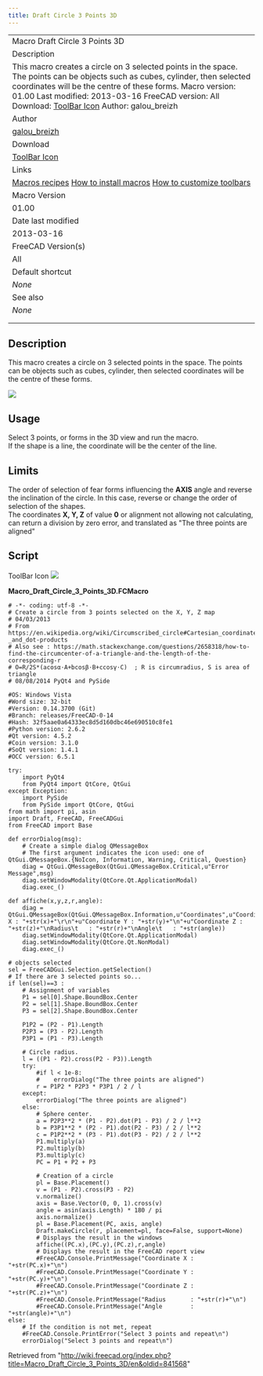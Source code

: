 ```yaml
---
title: Draft Circle 3 Points 3D
---
```


|                                                                                                                                                                                                                                                                                                                                                                               |
| ----------------------------------------------------------------------------------------------------------------------------------------------------------------------------------------------------------------------------------------------------------------------------------------------------------------------------------------------------------------------------- |
| Macro Draft Circle 3 Points 3D                                                                                                                                                                                                                                                                                                                                                |
| Description                                                                                                                                                                                                                                                                                                                                                                   |
| This macro creates a circle on 3 selected points in the space. The points can be objects such as cubes, cylinder, then selected coordinates will be the centre of these forms. Macro version: 01.00 Last modified: 2013-03-16 FreeCAD version: All Download: [ToolBar Icon](https://www.freecadweb.org/wiki/images/1/10/Macro_Draft_Circle_3_Points.png) Author: galou_breizh |
| Author                                                                                                                                                                                                                                                                                                                                                                        |
| [galou_breizh](/index.php?title=User:Galou_breizh&action=edit&redlink=1 "User:Galou breizh (page does not exist)")                                                                                                                                                                                                                                                            |
| Download                                                                                                                                                                                                                                                                                                                                                                      |
| [ToolBar Icon](https://www.freecadweb.org/wiki/images/1/10/Macro_Draft_Circle_3_Points.png)                                                                                                                                                                                                                                                                                   |
| Links                                                                                                                                                                                                                                                                                                                                                                         |
| [Macros recipes](/Macros_recipes "Macros recipes") [How to install macros](/How_to_install_macros "How to install macros") [How to customize toolbars](/Customize_Toolbars "Customize Toolbars")                                                                                                                                                                              |
| Macro Version                                                                                                                                                                                                                                                                                                                                                                 |
| 01.00                                                                                                                                                                                                                                                                                                                                                                         |
| Date last modified                                                                                                                                                                                                                                                                                                                                                            |
| 2013-03-16                                                                                                                                                                                                                                                                                                                                                                    |
| FreeCAD Version(s)                                                                                                                                                                                                                                                                                                                                                            |
| All                                                                                                                                                                                                                                                                                                                                                                           |
| Default shortcut                                                                                                                                                                                                                                                                                                                                                              |
| _None_                                                                                                                                                                                                                                                                                                                                                                        |
| See also                                                                                                                                                                                                                                                                                                                                                                      |
| _None_                                                                                                                                                                                                                                                                                                                                                                        |
|                                                                                                                                                                                                                                                                                                                                                                               |
|                                                                                                                                                                                                                                                                                                                                                                               |

## Description

This macro creates a circle on 3 selected points in the space. The points can be objects such as cubes, cylinder, then selected coordinates will be the centre of these forms.

![](/images/Macro_Draft_Circle_3_Points_3D.png)

## Usage

Select 3 points, or forms in the 3D view and run the macro.  
If the shape is a line, the coordinate will be the center of the line.

## Limits

The order of selection of fear forms influencing the **AXIS** angle and reverse the inclination of the circle. In this case, reverse or change the order of selection of the shapes.  
The coordinates **X, Y, Z** of value **0** or alignment not allowing not calculating, can return a division by zero error, and translated as "The three points are aligned"

## Script

ToolBar Icon ![](/images/Macro_Draft_Circle_3_Points.png)

**Macro_Draft_Circle_3_Points_3D.FCMacro**

```
# -*- coding: utf-8 -*-
# Create a circle from 3 points selected on the X, Y, Z map
# 04/03/2013
# From https://en.wikipedia.org/wiki/Circumscribed_circle#Cartesian_coordinates_from_cross-_and_dot-products
# Also see : https://math.stackexchange.com/questions/2658318/how-to-find-the-circumcenter-of-a-triangle-and-the-length-of-the-corresponding-r
# O=R/2S*(acosα⋅A+bcosβ⋅B+ccosγ⋅C)  ; R is circumradius, S is area of triangle
# 08/08/2014 PyQt4 and PySide

#OS: Windows Vista
#Word size: 32-bit
#Version: 0.14.3700 (Git)
#Branch: releases/FreeCAD-0-14
#Hash: 32f5aae0a64333ec8d5d160dbc46e690510c8fe1
#Python version: 2.6.2
#Qt version: 4.5.2
#Coin version: 3.1.0
#SoQt version: 1.4.1
#OCC version: 6.5.1

try:
    import PyQt4
    from PyQt4 import QtCore, QtGui
except Exception:
    import PySide
    from PySide import QtCore, QtGui
from math import pi, asin
import Draft, FreeCAD, FreeCADGui
from FreeCAD import Base

def errorDialog(msg):
    # Create a simple dialog QMessageBox
    # The first argument indicates the icon used: one of QtGui.QMessageBox.{NoIcon, Information, Warning, Critical, Question}
    diag = QtGui.QMessageBox(QtGui.QMessageBox.Critical,u"Error Message",msg)
    diag.setWindowModality(QtCore.Qt.ApplicationModal)
    diag.exec_()

def affiche(x,y,z,r,angle):
    diag = QtGui.QMessageBox(QtGui.QMessageBox.Information,u"Coordinates",u"Coordinate X : "+str(x)+"\r\n"+u"Coordinate Y : "+str(y)+"\n"+u"Coordinate Z : "+str(z)+"\nRadius\t   : "+str(r)+"\nAngle\t   : "+str(angle))
    diag.setWindowModality(QtCore.Qt.ApplicationModal)
    diag.setWindowModality(QtCore.Qt.NonModal)
    diag.exec_()

# objects selected
sel = FreeCADGui.Selection.getSelection()
# If there are 3 selected points so...
if len(sel)==3 :
    # Assignment of variables
    P1 = sel[0].Shape.BoundBox.Center
    P2 = sel[1].Shape.BoundBox.Center
    P3 = sel[2].Shape.BoundBox.Center

    P1P2 = (P2 - P1).Length
    P2P3 = (P3 - P2).Length
    P3P1 = (P1 - P3).Length

    # Circle radius.
    l = ((P1 - P2).cross(P2 - P3)).Length
    try:
        #if l < 1e-8:
        #    errorDialog("The three points are aligned")
        r = P1P2 * P2P3 * P3P1 / 2 / l
    except:
        errorDialog("The three points are aligned")
    else:
        # Sphere center.
        a = P2P3**2 * (P1 - P2).dot(P1 - P3) / 2 / l**2
        b = P3P1**2 * (P2 - P1).dot(P2 - P3) / 2 / l**2
        c = P1P2**2 * (P3 - P1).dot(P3 - P2) / 2 / l**2
        P1.multiply(a)
        P2.multiply(b)
        P3.multiply(c)
        PC = P1 + P2 + P3

        # Creation of a circle
        pl = Base.Placement()
        v = (P1 - P2).cross(P3 - P2)
        v.normalize()
        axis = Base.Vector(0, 0, 1).cross(v)
        angle = asin(axis.Length) * 180 / pi
        axis.normalize()
        pl = Base.Placement(PC, axis, angle)
        Draft.makeCircle(r, placement=pl, face=False, support=None)
        # Displays the result in the windows
        affiche((PC.x),(PC.y),(PC.z),r,angle)
        # Displays the result in the FreeCAD report view
        #FreeCAD.Console.PrintMessage("Coordinate X : "+str(PC.x)+"\n")
        #FreeCAD.Console.PrintMessage("Coordinate Y : "+str(PC.y)+"\n")
        #FreeCAD.Console.PrintMessage("Coordinate Z : "+str(PC.z)+"\n")
        #FreeCAD.Console.PrintMessage("Radius       : "+str(r)+"\n")
        #FreeCAD.Console.PrintMessage("Angle        : "+str(angle)+"\n")
else:
    # If the condition is not met, repeat
    #FreeCAD.Console.PrintError("Select 3 points and repeat\n")
    errorDialog("Select 3 points and repeat\n")
```

Retrieved from "<http://wiki.freecad.org/index.php?title=Macro_Draft_Circle_3_Points_3D/en&oldid=841568>"
